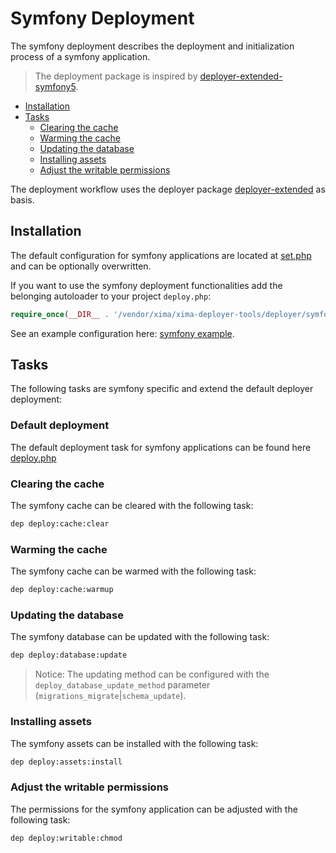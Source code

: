 # Symfony Deployment

The symfony deployment describes the deployment and initialization process of a symfony application.

> The deployment package is inspired by [deployer-extended-symfony5](https://github.com/sourcebroker/deployer-extended-symfony5).

* [Installation](#installation)
* [Tasks](#tasks)
  + [Clearing the cache](#clearing-the-cache)
  + [Warming the cache](#warming-the-cache)
  + [Updating the database](#updating-the-database)
  + [Installing assets](#installing-assets)
  + [Adjust the writable permissions](#adjust-the-writable-permissions)


The deployment workflow uses the deployer package [deployer-extended](https://github.com/sourcebroker/deployer-extended) as basis. 

## Installation

The default configuration for symfony applications are located at [set.php](../deployer/symfony/config/set.php) and can be optionally overwritten.

If you want to use the symfony deployment functionalities add the belonging autoloader to your project `deploy.php`:

```php
require_once(__DIR__ . '/vendor/xima/xima-deployer-tools/deployer/symfony/autoload.php');
```

See an example configuration here: [symfony example](../deployer/symfony/example/).

## Tasks

The following tasks are symfony specific and extend the default deployer deployment:

### Default deployment

The default deployment task for symfony applications can be found here  [deploy.php](../deployer/symfony/task/deploy.php)

### Clearing the cache

The symfony cache can be cleared with the following task:

```bash
dep deploy:cache:clear
```

### Warming the cache

The symfony cache can be warmed with the following task:

```bash
dep deploy:cache:warmup
```

### Updating the database

The symfony database can be updated with the following task:

```bash
dep deploy:database:update
```

> Notice: The updating method can be configured with the `deploy_database_update_method` parameter (`migrations_migrate`|`schema_update`).

### Installing assets

The symfony assets can be installed with the following task:

```bash
dep deploy:assets:install
```

### Adjust the writable permissions

The permissions for the symfony application can be adjusted with the following task:

```bash
dep deploy:writable:chmod
```